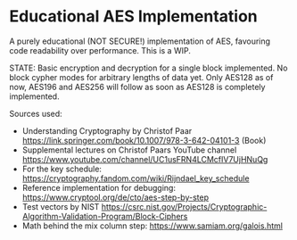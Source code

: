 # Educational AES Implementation

A purely educational (NOT SECURE!) implementation of AES, favouring code readability over performance. 
This is a WIP.

STATE: Basic encryption and decryption for a single block implemented. No block cypher modes for arbitrary lengths of data yet. Only AES128 as of now, AES196 and AES256 will follow as soon as AES128 is completely implemented.

Sources used:
- Understanding Cryptography by Christof Paar https://link.springer.com/book/10.1007/978-3-642-04101-3 (Book)
- Supplemental lectures on Christof Paars YouTube channel https://www.youtube.com/channel/UC1usFRN4LCMcfIV7UjHNuQg
- For the key schedule: https://cryptography.fandom.com/wiki/Rijndael_key_schedule
- Reference implementation for debugging: https://www.cryptool.org/de/cto/aes-step-by-step
- Test vectors by NIST https://csrc.nist.gov/Projects/Cryptographic-Algorithm-Validation-Program/Block-Ciphers
- Math behind the mix column step: https://www.samiam.org/galois.html
